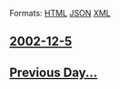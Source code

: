 
Formats: [HTML](2002/12/5/index.html)  [JSON](2002/12/5/index.json)  [XML](2002/12/5/index.xml)  

## [2002-12-5](/news/2002/12/5/index.md)

## [Previous Day...](/news/2002/12/4/index.md)

